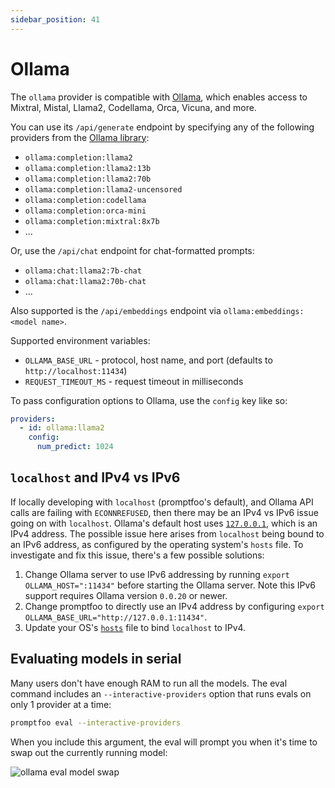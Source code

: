 ```yaml
---
sidebar_position: 41
---
```


# Ollama

The `ollama` provider is compatible with [Ollama](https://github.com/jmorganca/ollama),
which enables access to Mixtral, Mistal, Llama2, Codellama, Orca, Vicuna, and more.

You can use its `/api/generate` endpoint
by specifying any of the following providers from the [Ollama library](https://ollama.ai/library):

- `ollama:completion:llama2`
- `ollama:completion:llama2:13b`
- `ollama:completion:llama2:70b`
- `ollama:completion:llama2-uncensored`
- `ollama:completion:codellama`
- `ollama:completion:orca-mini`
- `ollama:completion:mixtral:8x7b`
- ...

Or, use the `/api/chat` endpoint for chat-formatted prompts:

- `ollama:chat:llama2:7b-chat`
- `ollama:chat:llama2:70b-chat`
- ...

Also supported is the `/api/embeddings` endpoint via `ollama:embeddings:<model name>`.

Supported environment variables:

- `OLLAMA_BASE_URL` - protocol, host name, and port (defaults to `http://localhost:11434`)
- `REQUEST_TIMEOUT_MS` - request timeout in milliseconds

To pass configuration options to Ollama, use the `config` key like so:

```yaml title=promptfooconfig.yaml
providers:
  - id: ollama:llama2
    config:
      num_predict: 1024
```

## `localhost` and IPv4 vs IPv6

If locally developing with `localhost` (promptfoo's default),
and Ollama API calls are failing with `ECONNREFUSED`,
then there may be an IPv4 vs IPv6 issue going on with `localhost`.
Ollama's default host uses [`127.0.0.1`](https://github.com/jmorganca/ollama/blob/main/api/client.go#L19),
which is an IPv4 address.
The possible issue here arises from `localhost` being bound to an IPv6 address,
as configured by the operating system's `hosts` file.
To investigate and fix this issue, there's a few possible solutions:

1. Change Ollama server to use IPv6 addressing by running
   `export OLLAMA_HOST=":11434"` before starting the Ollama server.
   Note this IPv6 support requires Ollama version `0.0.20` or newer.
2. Change promptfoo to directly use an IPv4 address by configuring
   `export OLLAMA_BASE_URL="http://127.0.0.1:11434"`.
3. Update your OS's [`hosts`](<https://en.wikipedia.org/wiki/Hosts_(file)>) file
   to bind `localhost` to IPv4.

## Evaluating models in serial

Many users don't have enough RAM to run all the models. The eval command includes an `--interactive-providers` option that runs evals on only 1 provider at a time:

```sh
promptfoo eval --interactive-providers
```

When you include this argument, the eval will prompt you when it's time to swap out the currently running model:

![ollama eval model swap](/img/docs/interactive-providers.png)

